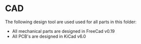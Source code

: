 # CAD 
The following design tool are used used for all parts in this folder:

- All mechanical parts are designed in FreeCad v0.19
- All PCB's are designed in KiCad v6.0